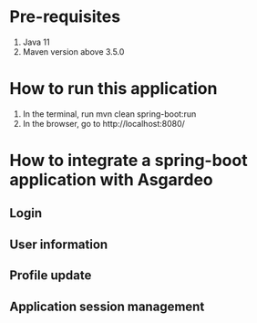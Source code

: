 # Pre-requisites
1. Java 11
2. Maven version above 3.5.0

# How to run this application
1. In the terminal, run mvn clean spring-boot:run
2. In the browser, go to http://localhost:8080/

# How to integrate a spring-boot application with Asgardeo

## Login

## User information

## Profile update

## Application session management

